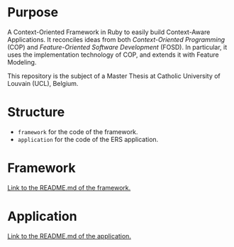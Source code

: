 # Purpose

A Context-Oriented Framework in Ruby to easily build Context-Aware Applications.
It reconciles ideas from both *Context-Oriented Programming* (COP) and *Feature-Oriented Software Development* (FOSD). In particular, it uses the implementation technology of COP, and extends it with Feature Modeling.

This repository is the subject of a Master Thesis at Catholic University of Louvain (UCL), Belgium.


# Structure

- ```framework``` for the code of the framework.
- ```application``` for the code of the ERS application.


# Framework

[Link to the README.md of the framework.](framework/README.md)

# Application

[Link to the README.md of the application.](application/README.md)

